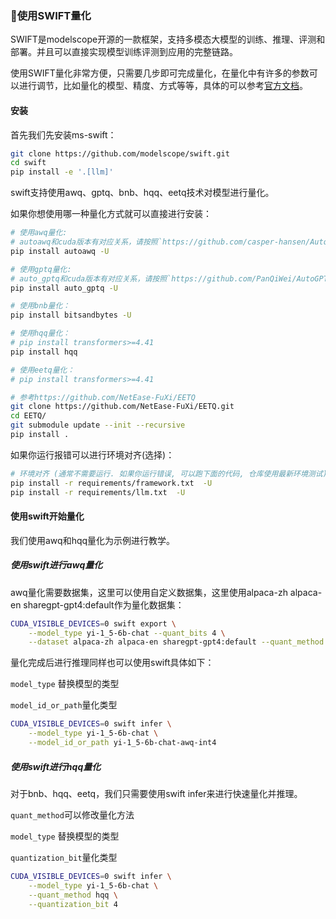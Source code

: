 ### 🌟使用SWIFT量化

SWIFT是modelscope开源的一款框架，支持多模态大模型的训练、推理、评测和部署。并且可以直接实现模型训练评测到应用的完整链路。

使用SWIFT量化非常方便，只需要几步即可完成量化，在量化中有许多的参数可以进行调节，比如量化的模型、精度、方式等等，具体的可以参考[官方文档](https://github.com/modelscope/swift/blob/main/docs/source/LLM/LLM%E9%87%8F%E5%8C%96%E6%96%87%E6%A1%A3.md)。

#### 安装

首先我们先安装ms-swift：

``````bash
git clone https://github.com/modelscope/swift.git
cd swift
pip install -e '.[llm]'
``````

swift支持使用awq、gptq、bnb、hqq、eetq技术对模型进行量化。

如果你想使用哪一种量化方式就可以直接进行安装：

``````bash
# 使用awq量化:
# autoawq和cuda版本有对应关系，请按照`https://github.com/casper-hansen/AutoAWQ`选择版本
pip install autoawq -U

# 使用gptq量化:
# auto_gptq和cuda版本有对应关系，请按照`https://github.com/PanQiWei/AutoGPTQ#quick-installation`选择版本
pip install auto_gptq -U

# 使用bnb量化：
pip install bitsandbytes -U

# 使用hqq量化：
# pip install transformers>=4.41
pip install hqq

# 使用eetq量化：
# pip install transformers>=4.41

# 参考https://github.com/NetEase-FuXi/EETQ
git clone https://github.com/NetEase-FuXi/EETQ.git
cd EETQ/
git submodule update --init --recursive
pip install .
``````

如果你运行报错可以进行环境对齐(选择)：

``````bash
# 环境对齐 (通常不需要运行. 如果你运行错误, 可以跑下面的代码, 仓库使用最新环境测试)
pip install -r requirements/framework.txt  -U
pip install -r requirements/llm.txt  -U
``````

#### 使用swift开始量化

我们使用awq和hqq量化为示例进行教学。

##### 使用swift进行awq量化

awq量化需要数据集，这里可以使用自定义数据集，这里使用alpaca-zh alpaca-en sharegpt-gpt4:default作为量化数据集：

``````bash
CUDA_VISIBLE_DEVICES=0 swift export \
    --model_type yi-1_5-6b-chat --quant_bits 4 \
    --dataset alpaca-zh alpaca-en sharegpt-gpt4:default --quant_method awq
``````

量化完成后进行推理同样也可以使用swift具体如下：

`model_type` 替换模型的类型

`model_id_or_path`量化类型

``````bash
CUDA_VISIBLE_DEVICES=0 swift infer \
    --model_type yi-1_5-6b-chat \
    --model_id_or_path yi-1_5-6b-chat-awq-int4
``````

##### 使用swift进行hqq量化

对于bnb、hqq、eetq，我们只需要使用swift infer来进行快速量化并推理。

`quant_method`可以修改量化方法

`model_type` 替换模型的类型

`quantization_bit`量化类型

``````bash
CUDA_VISIBLE_DEVICES=0 swift infer \
    --model_type yi-1_5-6b-chat \
    --quant_method hqq \
    --quantization_bit 4
``````